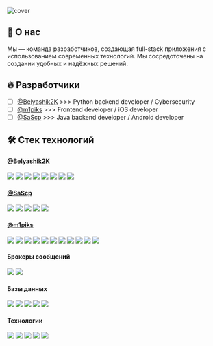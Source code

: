![cover](https://github.com/user-attachments/assets/2552bf40-8a07-4337-bdd1-316ace4fe5fb)

## 🦊 О нас

Мы — команда разработчиков, создающая full-stack приложения с использованием современных технологий. Мы сосредоточены на создании удобных и надёжных решений.

## 🔥 Разработчики


- [ ] [@Belyashik2K](https://github.com/Belyashik2K) >>> Python backend developer / Cybersecurity
- [ ] [@m1piks](https://github.com/m1piks20) >>> Frontend developer / iOS developer
- [ ] [@SaScp](https://github.com/orgs/SaScp) >>> Java backend developer / Android developer

## 🛠 Стек технологий
<div>
  <h4><a href="https://github.com/Belyashik2K" target="_blank">@Belyashik2K</a></h4>
  <img src="https://img.shields.io/badge/-Python-4682B4?style=for-the-badge&logo=python&logoColor=FFFFFF"/>
  <img src="https://img.shields.io/badge/-fastapi-44944A?style=for-the-badge&logo=fastapi&logoColor=FFFFFF"/>
  <img src="https://img.shields.io/badge/-Selenium-008000?style=for-the-badge&logo=selenium&logoColor=FFFFFF"/>
  <img src="https://img.shields.io/badge/-Playwright-F08080?style=for-the-badge&logo=playwright&logoColor=FFFFFF"/>
  <img src="https://img.shields.io/badge/-Sqlalchemy-000000?style=for-the-badge&logo=sqlalchemy&logoColor=FFFFFF"/>
  <img src="https://img.shields.io/badge/-pydantic-E92063?style=for-the-badge&logo=pydantic&logoColor=FFFFFF"/>
  <img src="https://img.shields.io/badge/-aiohttp-00BFFF?style=for-the-badge&logo=aiohttp&logoColor=FFFFFF"/>
  <img src="https://img.shields.io/badge/-aiogram-65ADF1?style=for-the-badge&logoColor=FFFFFF"/>
</div>

<div>
  <h4><a href="https://github.com/SaScp" target="_blank">@SaScp</a></h4>
  <img src="https://img.shields.io/badge/-Java-CB6D30?style=for-the-badge&logo=coffeescript&logoColor=FFFFFF"/>
  <img src="https://img.shields.io/badge/-Spring-6DB33F?style=for-the-badge&logo=spring&logoColor=FFFFFF"/>
  <img src="https://img.shields.io/badge/-Hibernate-59666C?style=for-the-badge&logo=hibernate&logoColor=FFFFFF"/>
  <img src="https://img.shields.io/badge/-Elasticsearch-005571?style=for-the-badge&logo=elasticsearch&logoColor=FFFFFF"/>
  <img src="https://img.shields.io/badge/-Kotlin-7F52FF?style=for-the-badge&logo=kotlin&logoColor=FFFFFF"/>
</div>

<div>
  <h4><a href="https://github.com/m1piks20" target="_blank">@m1piks</a></h4>
  <img src="https://img.shields.io/badge/-React-61DAFB?style=for-the-badge&logo=react&logoColor=000000"/>
  <img src="https://img.shields.io/badge/-Next.js-000000?style=for-the-badge&logo=nextdotjs&logoColor=FFFFFF"/>
  <img src="https://img.shields.io/badge/-html5-E34F26?style=for-the-badge&logo=html5&logoColor=FFFFFF"/>
  <img src="https://img.shields.io/badge/-css-1572B6?style=for-the-badge&logo=css3&logoColor=FFFFFF"/>
  <img src="https://img.shields.io/badge/-tailwind_css-06B6D4?style=for-the-badge&logo=tailwindcss&logoColor=FFFFFF"/>
  <img src="https://img.shields.io/badge/-javascript-F7DF1E?style=for-the-badge&logo=javascript&logoColor=FFFFFF"/>
  <img src="https://img.shields.io/badge/-swift-F05138?style=for-the-badge&logo=swift&logoColor=FFFFFF"/>
  <img src="https://img.shields.io/badge/-react_query-FF4154?style=for-the-badge&logo=reactquery&logoColor=FFFFFF"/>
  <img src="https://img.shields.io/badge/-reactrouter-CA4245?style=for-the-badge&logo=reactrouter&logoColor=FFFFFF"/>
  <img src="https://img.shields.io/badge/-react_hook_form-EC5990?style=for-the-badge&logo=reacthookform&logoColor=FFFFFF"/>
  <img src="https://img.shields.io/badge/-redux-764ABC?style=for-the-badge&logo=redux&logoColor=FFFFFF"/>
</div>

<div>
  <h4>Брокеры сообщений</h4>
  <img src="https://img.shields.io/badge/-RabbitMQ-FF6600?style=for-the-badge&logo=rabbitmq&logoColor=FFFFFF"/>
  <img src="https://img.shields.io/badge/-Apache_Kafka-231F20?style=for-the-badge&logo=apachekafka&logoColor=FFFFFF"/>
</div>

<div>
  <h4>Базы данных</h4>
  <img src="https://img.shields.io/badge/-Sqlite-6495ED?style=for-the-badge&logo=sqlite&logoColor=FFFFFF"/>
  <img src="https://img.shields.io/badge/-Postgresql-4169E1?style=for-the-badge&logo=postgresql&logoColor=FFFFFF"/>
  <img src="https://img.shields.io/badge/-Mysql-4479A1?style=for-the-badge&logo=mysql&logoColor=FFFFFF"/>
  <img src="https://img.shields.io/badge/-mongodb-47A248?style=for-the-badge&logo=mongodb&logoColor=FFFFFF"/>
  <img src="https://img.shields.io/badge/-redis-FF4438?style=for-the-badge&logo=redis&logoColor=FFFFFF"/>
</div>

<div>
  <h4>Технологии</h4>
  <img src="https://img.shields.io/badge/-jetbrains_ide-000000?style=for-the-badge&logo=jetbrains&logoColor=FFFFFF"/>
  <img src="https://img.shields.io/badge/-postman-FF6C37?style=for-the-badge&logo=postman&logoColor=FFFFFF"/>
  <img src="https://img.shields.io/badge/-xcode-147EFB?style=for-the-badge&logo=xcode&logoColor=FFFFFF"/>
  <img src="https://img.shields.io/badge/-docker-2496ED?style=for-the-badge&logo=docker&logoColor=FFFFFF"/>
  <img src="https://img.shields.io/badge/-git-F05032?style=for-the-badge&logo=git&logoColor=FFFFFF"/>
</div>
